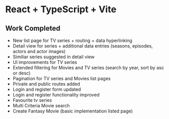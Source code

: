 # React + TypeScript + Vite

## Work Completed 
- New list page for TV series + routing + data hyperlinking
- Detail view for series + additional data entries (seasons, episodes, actors and actor images)
- Similiar series suggested in detail view
- UI improvements for TV series 
- Extended filtering for Movies and TV series (search by year, sort by asc or desc)
- Pagination for TV series and Movies list pages
- Private and public routes added
- Login and register form updated 
- Login and register functionality improved 
- Favourite tv series
- Multi Criteria Movie search
- Create Fantasy Movie (basic implementation listed page)